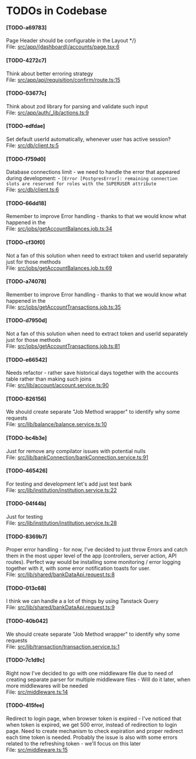 # TODOs in Codebase

#### [TODO-a69783]
Page Header should be configurable in the Layout */}<br/>
File: [src/app/(dashboard)/accounts/page.tsx:6](./src/app/(dashboard)/accounts/page.tsx#L6)

#### [TODO-4272c7]
Think about better erroring strategy<br/>
File: [src/app/api/requisition/confirm/route.ts:15](./src/app/api/requisition/confirm/route.ts#L15)

#### [TODO-03677c]
Think about zod library for parsing and validate such input<br/>
File: [src/app/auth/_lib/actions.ts:9](./src/app/auth/_lib/actions.ts#L9)

#### [TODO-edfdae]
Set default userId automatically, whenever user has active session?<br/>
File: [src/db/client.ts:5](./src/db/client.ts#L5)

#### [TODO-f759d0]
Database connections limit - we need to handle the error that appeared during development: - ``[Error [PostgresError]: remaining connection slots are reserved for roles with the SUPERUSER attribute``<br/>
File: [src/db/client.ts:6](./src/db/client.ts#L6)

#### [TODO-66dd18]
Remember to improve Error handling - thanks to that we would know what happened in the<br/>
File: [src/jobs/getAccountBalances.job.ts:34](./src/jobs/getAccountBalances.job.ts#L34)

#### [TODO-cf30f0]
Not a fan of this solution when need to extract token and userId separately just for those methods<br/>
File: [src/jobs/getAccountBalances.job.ts:69](./src/jobs/getAccountBalances.job.ts#L69)

#### [TODO-a74078]
Remember to improve Error handling - thanks to that we would know what happened in the<br/>
File: [src/jobs/getAccountTransactions.job.ts:35](./src/jobs/getAccountTransactions.job.ts#L35)

#### [TODO-d7950d]
Not a fan of this solution when need to extract token and userId separately just for those methods<br/>
File: [src/jobs/getAccountTransactions.job.ts:81](./src/jobs/getAccountTransactions.job.ts#L81)

#### [TODO-e66542]
Needs refactor - rather save historical days together with the accounts table rather than making such joins<br/>
File: [src/lib/account/account.service.ts:90](./src/lib/account/account.service.ts#L90)

#### [TODO-826156]
We should create separate "Job Method wrapper" to identify why some requests<br/>
File: [src/lib/balance/balance.service.ts:10](./src/lib/balance/balance.service.ts#L10)

#### [TODO-bc4b3e]
Just for remove any compilator issues with potential nulls<br/>
File: [src/lib/bankConnection/bankConnection.service.ts:91](./src/lib/bankConnection/bankConnection.service.ts#L91)

#### [TODO-465426]
For testing and development let's add just test bank<br/>
File: [src/lib/institution/institution.service.ts:22](./src/lib/institution/institution.service.ts#L22)

#### [TODO-04f44b]
Just for testing<br/>
File: [src/lib/institution/institution.service.ts:28](./src/lib/institution/institution.service.ts#L28)

#### [TODO-8369b7]
Proper error handling - for now, I've decided to just throw Errors and catch them in the most upper level of the app (controllers, server action, API routes). Perfect way would be installing some monitoring / error logging together with it, with some error notification toasts for user.<br/>
File: [src/lib/shared/bankDataApi.request.ts:8](./src/lib/shared/bankDataApi.request.ts#L8)

#### [TODO-013c68]
I think we can handle a a lot of things by using Tanstack Query<br/>
File: [src/lib/shared/bankDataApi.request.ts:9](./src/lib/shared/bankDataApi.request.ts#L9)

#### [TODO-40b042]
We should create separate "Job Method wrapper" to identify why some requests<br/>
File: [src/lib/transaction/transaction.service.ts:1](./src/lib/transaction/transaction.service.ts#L1)

#### [TODO-7c1d9c]
Right now I've decided to go with one middleware file due to need of creating separate parser for multiple middleware files - Will do it later, when more middlewares will be needed<br/>
File: [src/middleware.ts:14](./src/middleware.ts#L14)

#### [TODO-415fee]
Redirect to login page, when browser token is expired - I've noticed that when token is expired, we get 500 error, instead of redirection to login page. Need to create mechanism to check expiration and proper redirect each time token is needed. Probably the issue is also with some errors related to the refreshing token - we'll focus on this later<br/>
File: [src/middleware.ts:15](./src/middleware.ts#L15)
